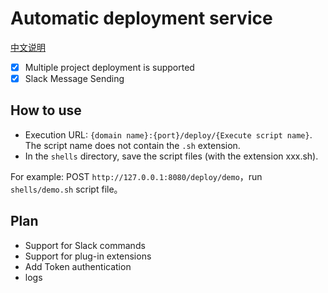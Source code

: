 # Automatic deployment service

[中文说明](./README_ZH.md)

- [x] Multiple project deployment is supported
- [x] Slack Message Sending

## How to use

- Execution URL: `{domain name}:{port}/deploy/{Execute script name}`. The script name does not contain the `.sh` extension.
- In the `shells` directory, save the script files (with the extension xxx.sh).

For example: POST `http://127.0.0.1:8080/deploy/demo`，run `shells/demo.sh` script file。

## Plan

- Support for Slack commands
- Support for plug-in extensions
- Add Token authentication
- logs
